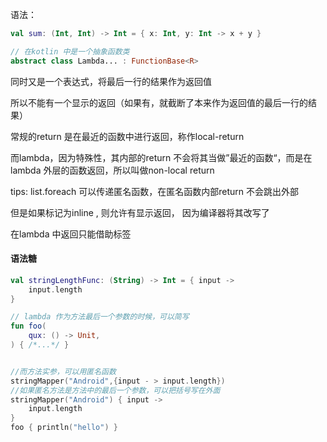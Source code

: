 语法：

```kotlin
val sum: (Int, Int) -> Int = { x: Int, y: Int -> x + y }
```



```kotlin
// 在kotlin 中是一个抽象函数类
abstract class Lambda... : FunctionBase<R>
```

同时又是一个表达式，将最后一行的结果作为返回值   

所以不能有一个显示的返回（如果有，就截断了本来作为返回值的最后一行的结果）  



常规的return 是在最近的函数中进行返回，称作local-return

而lambda，因为特殊性，其内部的return 不会将其当做”最近的函数“，而是在lambda 外层的函数返回，所以叫做non-local return  

tips: list.foreach 可以传递匿名函数，在匿名函数内部return 不会跳出外部  



但是如果标记为inline , 则允许有显示返回， 因为编译器将其改写了  



在lambda 中返回只能借助标签    



#### 语法糖

```kotlin
val stringLengthFunc: (String) -> Int = { input ->
    input.length
}

// lambda 作为方法最后一个参数的时候，可以简写
fun foo(
    qux: () -> Unit,
) { /*...*/ }


//而方法实参，可以用匿名函数
stringMapper("Android",{input - > input.length})
//如果匿名方法是方法中的最后一个参数，可以把括号写在外面　　
stringMapper("Android") { input ->
    input.length
}
foo { println("hello") }  
```





